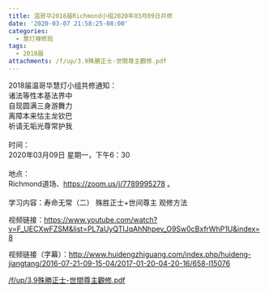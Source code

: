 ```yaml
---
title: 温哥华2018届Richmond小组2020年03月09日共修
date: '2020-03-07 21:58:25-08:00'
categories:
  - 慧灯禅修班
tags:
  - 2018届
attachments: /f/up/3.9殊勝正士-世間尊主觀修.pdf
---
```

2018届温哥华慧灯小组共修通知：\
诸法等性本基法界中\
自现圆满三身游舞力\
离障本来怙主龙钦巴\
祈请无垢光尊常护我\
\
时间：\
2020年03月09日 星期一，下午6：30\
\
地点：\
Richmond道场、<https://zoom.us/j/7789995278> 。\
\
学习内容：寿命无常（二） 殊胜正士+世间尊主 观修方法

视频链接：<https://www.youtube.com/watch?v=F_UECXwFZSM&list=PL7aUyQTIJqAhNhpev_O9Sw0cBxfrWhP1U&index=8>

视频链接（字幕）：<http://www.huidengzhiguang.com/index.php/huideng-jiangtang/2016-07-21-09-15-04/2017-01-20-04-20-16/658-l15076>

[/f/up/3.9殊勝正士-世間尊主觀修.pdf](https://s3.ap-northeast-1.wasabisys.com/hdcx/hdv/f/up/3.9殊勝正士-世間尊主觀修.pdf)